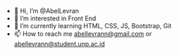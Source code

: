 - 👋 Hi, I’m @AbelLevran
- 👀 I’m interested in Front End
- 🌱 I’m currently learning HTML, CSS, JS, Bootstrap, Git
- 📫 How to reach me abellevrann@gmail.com or abellevrann@student.unp.ac.id

<!---
AbelLevran/AbelLevran is a ✨ special ✨ repository because its `README.md` (this file) appears on your GitHub profile.
You can click the Preview link to take a look at your changes.
--->
